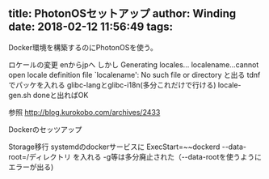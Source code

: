 title: PhotonOSセットアップ
author: Winding
date: 2018-02-12 11:56:49
tags:
---
Docker環境を構築するのにPhotonOSを使う。



ロケールの変更
enからjpへ
しかし
Generating locales...
  localename...cannot open locale definition file `localename': No such file or directory
と出る
tdnfでパッケを入れる	glibc-langとglibc-i18n(多分これだけで行ける)
locale-gen.sh
doneと出ればOK


参照
http://blog.kurokobo.com/archives/2433


Dockerのセッツアップ

Storage移行
systemdのdockerサービスに
ExecStart=~~dockerd --data-root=/ディレクトリ を入れる
-g等は多分廃止された（--data-rootを使うようにエラーが出る)
